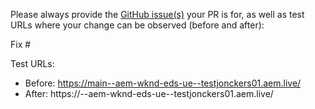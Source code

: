 Please always provide the [GitHub issue(s)](../issues) your PR is for, as well as test URLs where your change can be observed (before and after):

Fix #<gh-issue-id>

Test URLs:
- Before: https://main--aem-wknd-eds-ue--testjonckers01.aem.live/
- After: https://<branch>--aem-wknd-eds-ue--testjonckers01.aem.live/
